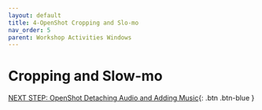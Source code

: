 ```yaml
---
layout: default
title: 4-OpenShot Cropping and Slo-mo
nav_order: 5
parent: Workshop Activities Windows
---
```

# Cropping and Slow-mo

[NEXT STEP: OpenShot Detaching Audio and Adding Music](openshot-audio-music.html){: .btn .btn-blue }
